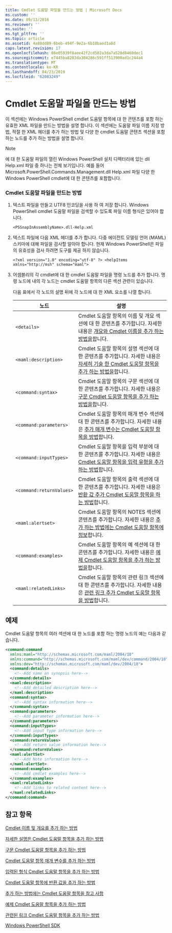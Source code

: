 ```yaml
---
title: Cmdlet 도움말 파일을 만드는 방법 | Microsoft Docs
ms.custom: ''
ms.date: 09/13/2016
ms.reviewer: ''
ms.suite: ''
ms.tgt_pltfrm: ''
ms.topic: article
ms.assetid: 4a88dd89-6beb-494f-9e2a-6b10baed1a8d
caps.latest.revision: 17
ms.openlocfilehash: 08e05939f8aee42f2cd502a3da7a528d8460dec1
ms.sourcegitcommit: e7445ba8203da304286c591ff513900ad1c244a4
ms.translationtype: MT
ms.contentlocale: ko-KR
ms.lasthandoff: 04/23/2019
ms.locfileid: "62083249"
---
```

# <a name="how-to-create-the-cmdlet-help-file"></a>Cmdlet 도움말 파일을 만드는 방법

이 섹션에는 Windows PowerShell cmdlet 도움말 항목에 대 한 콘텐츠를 포함 하는 유효한 XML 파일을 만드는 방법을 설명 합니다. 이 섹션에는 도움말 파일 이름 지정 방법, 적절 한 XML 헤더를 추가 하는 방법 및 다양 한 cmdlet 도움말 콘텐츠 섹션을 포함 하는 노드를 추가 하는 방법을 설명 합니다.

> [!NOTE]
> 에 대 한 도움말 파일의 열린 Windows PowerShell 설치 디렉터리에 있는 dll Help.xml 파일 중 하나는 전체 보기입니다. 예를 들어 Microsoft.PowerShell.Commands.Management.dll Help.xml 파일 다양 한 Windows PowerShell cmdlet에 대 한 콘텐츠를 포함합니다.

### <a name="how-to-create-a-cmdlet-help-file"></a>Cmdlet 도움말 파일을 만드는 방법

1. 텍스트 파일을 만들고 UTF8 인코딩을 사용 하 여 저장 합니다. Windows PowerShell cmdlet 도움말 파일을 검색할 수 있도록 파일 이름 형식은 있어야 합니다.

   `<PSSnapInAssemblyName>.dll-Help.xml`

2. 텍스트 파일에 다음 XML 헤더를 추가 합니다. 다중 에이전트 모델링 언어 (MAML) 스키마에 대해 파일을 검사할 알아야 합니다. 현재 Windows PowerShell은 파일의 유효성을 검사 하려면 도구를 제공 하지 않습니다.

   `<?xml version="1.0" encoding="utf-8" ?> <helpItems xmlns="http://msh" schema="maml">`

3. 어셈블리의 각 cmdlet에 대 한 cmdlet 도움말 파일을 명령 노드를 추가 합니다. 명령 노드에 내의 각 노드는 cmdlet 도움말 항목의 다른 섹션 관련이 있습니다.

   다음 표에서 각 노드의 설명 뒤에 각 노드에 대 한 XML 요소를 나열 합니다.

   |노드|설명|
   |----------|-----------------|
   |`<details>`|Cmdlet 도움말 항목의 이름 및 개요 섹션에 대 한 콘텐츠를 추가합니다. 자세한 내용은 [개요와 Cmdlet 이름을 추가 하는 방법을](./how-to-add-the-cmdlet-name-and-synopsis-to-a-cmdlet-help-topic.md)합니다.|
   |`<maml:description>`|Cmdlet 도움말 항목의 설명 섹션에 대 한 콘텐츠를 추가합니다. 자세한 내용은 [자세히 기술 한 Cmdlet 도움말 항목을 추가 하는 방법을](./how-to-add-a-cmdlet-description.md)합니다.|
   |`<command:syntax>`|Cmdlet 도움말 항목의 구문 섹션에 대 한 콘텐츠를 추가합니다. 자세한 내용은 [구문 Cmdlet 도움말 항목을 추가 하는 방법을](./how-to-add-syntax-to-a-cmdlet-help-topic.md)합니다.|
   |`<command:parameters>`|Cmdlet 도움말 항목의 매개 변수 섹션에 대 한 콘텐츠를 추가합니다. 자세한 내용은 [추가 매개 변수는 Cmdlet 도움말 항목을 방법](./how-to-add-parameter-information.md)합니다.|
   |`<command:inputTypes>`|Cmdlet 도움말 항목을 입력 부분에 대 한 콘텐츠를 추가합니다. 자세한 내용은 [Cmdlet 도움말 항목을 입력 유형을 추가 하는 방법](./how-to-add-input-types-to-a-cmdlet-help-topic.md)합니다.|
   |`<command:returnValues>`|Cmdlet 도움말 항목의 출력 섹션에 대 한 콘텐츠를 추가합니다. 자세한 내용은 [반환 값 추가 Cmdlet 도움말 항목을 하는 방법](./how-to-add-return-values-to-a-cmdlet-help-topic.md)합니다.|
   |`<maml:alertset>`|Cmdlet 도움말 항목의 NOTES 섹션에 콘텐츠를 추가합니다. 자세한 내용은 [추가 하는 방법에는 Cmdlet 도움말 항목에 정보](./how-to-add-notes-to-a-cmdlet-help-topic.md)합니다.|
   |`<command:examples>`|Cmdlet 도움말 항목의 예 섹션에 대 한 콘텐츠를 추가합니다. 자세한 내용은 [예제 Cmdlet 도움말 항목을 추가 하는 방법을](./how-to-add-examples-to-a-cmdlet-help-topic.md)합니다.|
   |`<maml:relatedLinks>`|Cmdlet 도움말 항목의 관련 링크 섹션에 대 한 콘텐츠를 추가합니다. 자세한 내용은 [관련 링크 추가 Cmdlet 도움말 항목을 방법](./how-to-add-related-links-to-a-cmdlet-help-topic.md)합니다.|

## <a name="example"></a>예제

 Cmdlet 도움말 항목의 여러 섹션에 대 한 노드를 포함 하는 명령 노드의 예는 다음과 같습니다.

```xml
<command:command
  xmlns:maml="http://schemas.microsoft.com/maml/2004/10"
  xmlns:command="http://schemas.microsoft.com/maml/dev/command/2004/10"
  xmlns:dev="http://schemas.microsoft.com/maml/dev/2004/10">
  <command:details>
    <!--Add name an synopsis here-->
  </command:details>
  <maml:description>
    <!--Add detailed description here-->
  </maml:description>
  <command:syntax>
    <!--Add syntax information here-->
  </command:syntax>
  <command:parameters>
    <!--Add parameter information here-->
  </command:parameters>
  <command:inputTypes>
    <!--Add input type information here-->
  </command:inputTypes>
  <command:returnValues>
    <!--Add return value information here-->
  </command:returnValues>
  <maml:alertSet>
    <!--Add Note information here-->
  </maml:alertSet>
  <command:examples>
    <!--Add cmdlet examples here-->
  </command:examples>
  <maml:relatedLinks>
    <!--Add links to related content here-->
  </maml:relatedLinks>
</command:command>
```

## <a name="see-also"></a>참고 항목

 [Cmdlet 이름 및 개요를 추가 하는 방법](./how-to-add-the-cmdlet-name-and-synopsis-to-a-cmdlet-help-topic.md)

 [자세한 설명은 Cmdlet 도움말 항목을 추가 하는 방법](./how-to-add-a-cmdlet-description.md)

 [구문 Cmdlet 도움말 항목을 추가 하는 방법](./how-to-add-syntax-to-a-cmdlet-help-topic.md)

 [Cmdlet 도움말 항목 매개 변수를 추가 하는 방법](./how-to-add-parameter-information.md)

 [입력된 형식 Cmdlet 도움말 항목을 추가 하는 방법](./how-to-add-input-types-to-a-cmdlet-help-topic.md)

 [Cmdlet 도움말 항목에 반환 값을 추가 하는 방법](./how-to-add-return-values-to-a-cmdlet-help-topic.md)

 [추가 하는 방법에는 Cmdlet 도움말 항목을 참고 사항](./how-to-add-notes-to-a-cmdlet-help-topic.md)

 [예제 Cmdlet 도움말 항목을 추가 하는 방법](./how-to-add-examples-to-a-cmdlet-help-topic.md)

 [관련된 링크 Cmdlet 도움말 항목을 추가 하는 방법](./how-to-add-related-links-to-a-cmdlet-help-topic.md)

 [Windows PowerShell SDK](../windows-powershell-reference.md)
